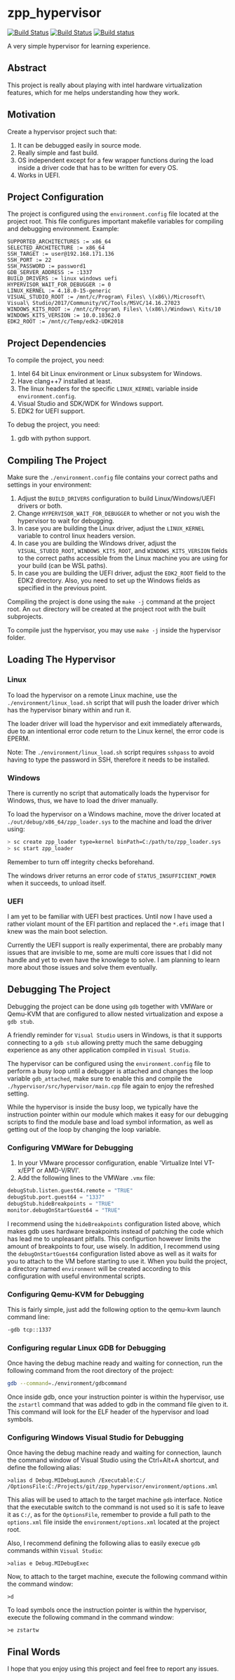 zpp_hypervisor
==============
[![Build Status](https://dev.azure.com/eyalz800/zpp_hypervisor/_apis/build/status/eyalz800.zpp_hypervisor?branchName=master)](https://dev.azure.com/eyalz800/zpp_hypervisor/_build/latest?definitionId=1&branchName=master)
[![Build Status](https://travis-ci.org/eyalz800/zpp_hypervisor.svg?branch=master)](https://travis-ci.org/eyalz800/zpp_hypervisor)
[![Build status](https://ci.appveyor.com/api/projects/status/wi0kttdsy3v7jd3d/branch/master?svg=true)](https://ci.appveyor.com/project/eyalz800/zpp-hypervisor/branch/master)

A very simple hypervisor for learning experience.

Abstract
--------
This project is really about playing with intel hardware virtualization features, which for me helps understanding
how they work.

Motivation
----------
Create a hypervisor project such that:
1. It can be debugged easily in source mode.
2. Really simple and fast build.
3. OS independent except for a few wrapper functions during the load inside a driver code
that has to be written for every OS.
4. Works in UEFI.

Project Configuration
---------------------
The project is configured using the `environment.config` file located at the project root.
This file configures important makefile variables for compiling and debugging environment.
Example:
```make
SUPPORTED_ARCHITECTURES := x86_64
SELECTED_ARCHITECTURE := x86_64
SSH_TARGET := user@192.168.171.136
SSH_PORT := 22
SSH_PASSWORD := password1
GDB_SERVER_ADDRESS := :1337
BUILD_DRIVERS := linux windows uefi
HYPERVISOR_WAIT_FOR_DEBUGGER := 0
LINUX_KERNEL := 4.18.0-15-generic
VISUAL_STUDIO_ROOT := /mnt/c/Program\ Files\ \(x86\)/Microsoft\ Visual\ Studio/2017/Community/VC/Tools/MSVC/14.16.27023
WINDOWS_KITS_ROOT := /mnt/c/Program\ Files\ \(x86\)/Windows\ Kits/10
WINDOWS_KITS_VERSION := 10.0.18362.0
EDK2_ROOT := /mnt/c/Temp/edk2-UDK2018
```

Project Dependencies
--------------------
To compile the project, you need:
1. Intel 64 bit Linux environment or Linux subsystem for Windows.
2. Have clang++7 installed at least.
3. The linux headers for the specific `LINUX_KERNEL` variable inside `environment.config`.
4. Visual Studio and SDK/WDK for Windows support.
5. EDK2 for UEFI support.

To debug the project, you need:
1. gdb with python support.

Compiling The Project
---------------------
Make sure the `./environment.config` file contains your correct paths and settings in
your environment:
1. Adjust the `BUILD_DRIVERS` configuration to build Linux/Windows/UEFI drivers or both.
2. Change `HYPERVISOR_WAIT_FOR_DEBUGGER` to whether or not you wish the hypervisor to 
wait for debugging.
3. In case you are building the Linux driver, adjust the `LINUX_KERNEL` variable to control linux headers 
version.
4. In case you are building the Windows driver, adjust the `VISUAL_STUDIO_ROOT`, `WINDOWS_KITS_ROOT`, and `WINDOWS_KITS_VERSION` 
fields to the correct paths accessible from the Linux machine you are using for your build (can be WSL paths).
5. In case you are building the UEFI driver, adjust the `EDK2_ROOT` field to the EDK2 directory.
Also, you need to set up the Windows fields as specified in the previous point.

Compiling the project is done using the `make -j` command at the project root.
An `out` directory will be created at the project root with the built subprojects.

To compile just the hypervisor, you may use `make -j` inside the hypervisor folder.

Loading The Hypervisor
----------------------

### Linux
To load the hypervisor on a remote Linux machine, use the `./environment/linux_load.sh` script that will
push the loader driver which has the hypervisor binary within and run it.

The loader driver will load the hypervisor and exit immediately afterwards, due to an intentional
error code return to the Linux kernel, the error code is EPERM.

Note: The `./environment/linux_load.sh` script requires `sshpass` to avoid having to type the password in SSH,
therefore it needs to be installed.

### Windows
There is currently no script that automatically loads the hypervisor for Windows, thus, we have
to load the driver manually.

To load the hypervisor on a Windows machine, move the driver located at `./out/debug/x86_64/zpp_loader.sys`
to the machine and load the driver using:
```sh
> sc create zpp_loader type=kernel binPath=C:/path/to/zpp_loader.sys
> sc start zpp_loader
```

Remember to turn off integrity checks beforehand.

The windows driver returns an error code of `STATUS_INSUFFICIENT_POWER` when it succeeds, to unload itself.

### UEFI
I am yet to be familiar with UEFI best practices. Until now I have used a rather violant 
mount of the EFI partition and replaced the `*.efi` image that I knew was the main boot selection.

Currently the UEFI support is really experimental, there are probably many issues that are invisible to me,
some are multi core issues that I did not handle and yet to even have the knowlege to solve.
I am planning to learn more about those issues and solve them eventually.

Debugging The Project
---------------------
Debugging the project can be done using `gdb` together with VMWare or Qemu-KVM that are configured
to allow nested virtualization and expose a `gdb stub`.

A friendly reminder for `Visual Studio` users in Windows, is that it supports connecting to a `gdb stub` allowing
pretty much the same debugging experience as any other application compiled in `Visual Studio`.

The hypervisor can be configured using the `environment.config` file to perform a busy loop until
a debugger is attached and changes the loop variable `gdb_attached`, make sure to enable this and compile the 
`./hypervisor/src/hypervisor/main.cpp` file again to enjoy the refreshed setting.

While the hypervisor is inside the busy loop, we typically have the instruction pointer within our module
which makes it easy for our debugging scripts to find the module base and load symbol information, as well
as getting out of the loop by changing the loop variable.

### Configuring VMWare for Debugging
1. In your VMware processor configuration, enable 'Virtualize Intel VT-x/EPT or AMD-V/RVI'.
2. Add the following lines to the VMWare `.vmx` file:
```py
debugStub.listen.guest64.remote = "TRUE"
debugStub.port.guest64 = "1337"
debugStub.hideBreakpoints = "TRUE"
monitor.debugOnStartGuest64 = "TRUE"
```
I recommend using the `hideBreakpoints` configuration listed above,
which makes gdb uses hardware breakpoints instead of patching the code which has lead me to unpleasant pitfalls.
This configurtion however limits the amount of breakpoints to four, use wisely.
In addition, I recommend using the `debugOnStartGuest64` configuration listed above as well as it waits for you to attach to the VM before starting
to use it.
When you build the project, a directory named `environment` will be created according to this configuration with 
useful environmental scripts.

### Configuring Qemu-KVM for Debugging
This is fairly simple, just add the following option to the qemu-kvm launch command line:
```sh
-gdb tcp::1337
```

### Configuring regular Linux GDB for Debugging
Once having the debug machine ready and waiting for connection, run the following command from the root
directory of the project:
```sh
gdb --command=./environment/gdbcommand
```

Once inside gdb, once your instruction pointer is within the hypervisor, use the `zstartl` command that was added
to gdb in the command file given to it. This command will look for the ELF header of the hypervisor and load symbols.

### Configuring Windows Visual Studio for Debugging
Once having the debug machine ready and waiting for connection, launch the command window of Visual Studio
using the Ctrl+Alt+A shortcut, and define the following alias:
```
>alias d Debug.MIDebugLaunch /Executable:C:/ /OptionsFile:C:/Projects/git/zpp_hypervisor/environment/options.xml
```
This alias will be used to attach to the target machine `gdb` interface.
Notice that the executable switch to the command is not used so it is safe to leave it as `C:/`, as for the `OptionsFile`, remember
to provide a full path to the `options.xml` file inside the `environment/options.xml` located at the project root.

Also, I recommend defining the following alias to easily execue `gdb` commands within `Visual Studio`:
```
>alias e Debug.MIDebugExec
```

Now, to attach to the target machine, execute the following command within the command window:
```
>d
```

To load symbols once the instruction pointer is within the hypervisor, execute the following command
in the command window:
```
>e zstartw
```

Final Words
-----------
I hope that you enjoy using this project and feel free to report any issues.

